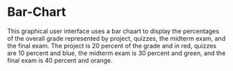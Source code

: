 # Bar-Chart
This graphical user interface uses a bar chaart to display the percentages of the overall grade represented by project,  quizzes, the midterm exam, and the final exam.  The project is 20 percent of the grade and in red, quizzes are 10 percent and blue, the midterm exam is 30 percent and green, and the final exam is 40 percent and orange.
